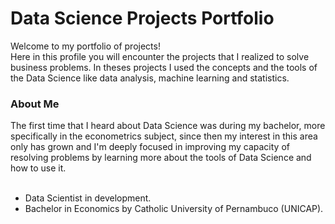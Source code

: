 <h1>Data Science Projects Portfolio</h1>
	<p/>Welcome to my portfolio of projects!<br>
	Here in this profile you will encounter the projects that I realized to solve business problems. In theses projects I used the concepts
	and the tools of the Data Science like data analysis, machine learning and statistics.
	
<h3>About Me</h3>
	The first time that I heard about Data Science was during my bachelor, more specifically in the econometrics subject, since then my interest in this area
	only has grown and I'm deeply focused in improving my capacity of resolving problems by learning more about the tools of Data Science and how to use it.
<br/><br/>

- Data Scientist in development.
- Bachelor in Economics by Catholic University of Pernambuco (UNICAP).




<!---
jaohenritm/jaohenritm is a ✨ special ✨ repository because its `README.md` (this file) appears on your GitHub profile.
You can click the Preview link to take a look at your changes.
--->
